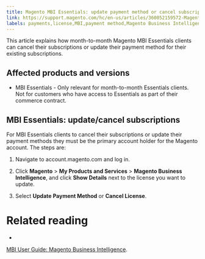 ```yaml
---
title: Magento MBI Essentials: update payment method or cancel subscription
link: https://support.magento.com/hc/en-us/articles/360052159572-Magento-MBI-Essentials-update-payment-method-or-cancel-subscription
labels: payments,license,MBI,payment method,Magento Business Intelligence,how to,MBI Essentials
---
```


This article explains how month-to-month Magento MBI Essentials clients can cancel their subscriptions or update their payment method for their existing subscriptions.

## Affected products and versions

* MBI Essentials - Only relevant for month-to-month Essentials clients. Not for customers who have access to Essentials as part of their commerce contract.

## MBI Essentials: update/cancel subscriptions

For MBI Essentials clients to cancel their subscriptions or update their payment methods they must be the primary account holder for the Magento account. The steps are:

1. Navigate to account.magento.com and log in.

1. Click **Magento** > **My Products and Services** > **Magento Business Intelligence**, and click **Show Details** next to the license you want to update.

1. Select **Update Payment Method** or **Cancel License**.

# Related reading

* 
[MBI User Guide: Magento Business Intelligence](https://docs.magento.com/mbi/).

